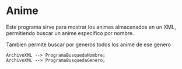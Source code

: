 # Anime

Este programa sirve para mostrar los animes almacenados en un XML, permitiendo buscar un anime especifico por nombre.

Tambien permite buscar por generos todos los anime de ese genero

```mermaid
ArchivoXML --> ProgramaBusquedaNombre;
ArchivoXML --> ProgramaBusquedaGenero;
```